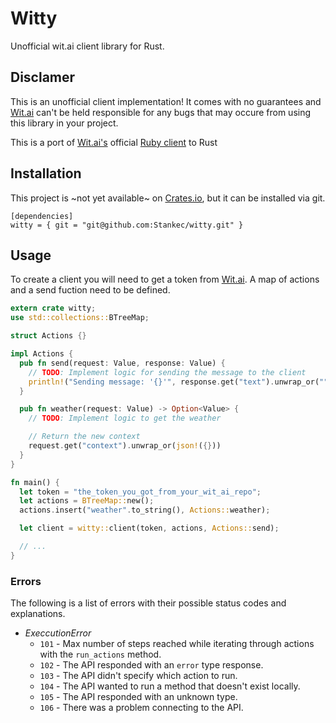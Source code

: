 # Witty

Unofficial wit.ai client library for Rust.

## Disclamer

This is an unofficial client implementation! It comes with no guarantees and
[Wit.ai](https://wit.ai/) can't be held responsible for any bugs that may occure
from using this library in your project.

This is a port of [Wit.ai's](https://wit.ai/) official
[Ruby client](https://github.com/wit-ai/wit-ruby) to Rust

## Installation

This project is ~not yet available~ on [Crates.io](https://crates.io/), but it can
be installed via git.

```Cargo
[dependencies]
witty = { git = "git@github.com:Stankec/witty.git" }
```

## Usage

To create a client you will need to get a token from [Wit.ai](https://wit.ai/).
A map of actions and a send fuction need to be defined.

```Rust
extern crate witty;
use std::collections::BTreeMap;

struct Actions {}

impl Actions {
  pub fn send(request: Value, response: Value) {
    // TODO: Implement logic for sending the message to the client
    println!("Sending message: '{}'", response.get("text").unwrap_or(""));
  }

  pub fn weather(request: Value) -> Option<Value> {
    // TODO: Implement logic to get the weather

    // Return the new context
    request.get("context").unwrap_or(json!({}))
  }
}

fn main() {
  let token = "the_token_you_got_from_your_wit_ai_repo";
  let actions = BTreeMap::new();
  actions.insert("weather".to_string(), Actions::weather);

  let client = witty::client(token, actions, Actions::send);

  // ...
}
```

### Errors

The following is a list of errors with their possible status codes and
explanations.

* _ExeccutionError_
  * `101` - Max number of steps reached while iterating through actions with the `run_actions` method.
  * `102` - The API responded with an `error` type response.
  * `103` - The API didn't specify which action to run.
  * `104` - The API wanted to run a method that doesn't exist locally.
  * `105` - The API responded with an unknown type.
  * `106` - There was a problem connecting to the API.
